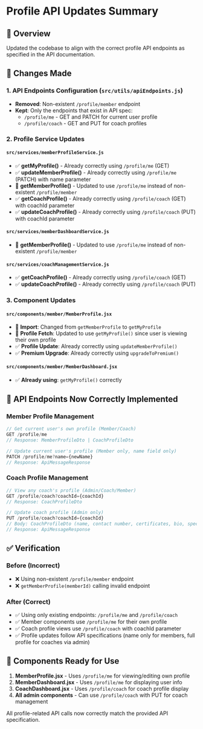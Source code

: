 # Profile API Updates Summary

## 📝 Overview
Updated the codebase to align with the correct profile API endpoints as specified in the API documentation.

## 🔄 Changes Made

### 1. **API Endpoints Configuration** (`src/utils/apiEndpoints.js`)
- **Removed**: Non-existent `/profile/member` endpoint
- **Kept**: Only the endpoints that exist in API spec:
  - `/profile/me` - GET and PATCH for current user profile
  - `/profile/coach` - GET and PUT for coach profiles

### 2. **Profile Service Updates**

#### `src/services/memberProfileService.js`
- ✅ **getMyProfile()** - Already correctly using `/profile/me` (GET)
- ✅ **updateMemberProfile()** - Already correctly using `/profile/me` (PATCH) with name parameter
- 🔧 **getMemberProfile()** - Updated to use `/profile/me` instead of non-existent `/profile/member`
- ✅ **getCoachProfile()** - Already correctly using `/profile/coach` (GET) with coachId parameter
- ✅ **updateCoachProfile()** - Already correctly using `/profile/coach` (PUT) with coachId parameter

#### `src/services/memberDashboardService.js`
- 🔧 **getMemberProfile()** - Updated to use `/profile/me` instead of non-existent `/profile/member`

#### `src/services/coachManagementService.js`
- ✅ **getCoachProfile()** - Already correctly using `/profile/coach` (GET)
- ✅ **updateCoachProfile()** - Already correctly using `/profile/coach` (PUT)

### 3. **Component Updates**

#### `src/components/member/MemberProfile.jsx`
- 🔧 **Import**: Changed from `getMemberProfile` to `getMyProfile`
- 🔧 **Profile Fetch**: Updated to use `getMyProfile()` since user is viewing their own profile
- ✅ **Profile Update**: Already correctly using `updateMemberProfile()`
- ✅ **Premium Upgrade**: Already correctly using `upgradeToPremium()`

#### `src/components/member/MemberDashboard.jsx`
- ✅ **Already using**: `getMyProfile()` correctly

## 🎯 API Endpoints Now Correctly Implemented

### Member Profile Management
```javascript
// Get current user's own profile (Member/Coach)
GET /profile/me
// Response: MemberProfileDto | CoachProfileDto

// Update current user's profile (Member only, name field only)
PATCH /profile/me?name={newName}
// Response: ApiMessageResponse
```

### Coach Profile Management
```javascript
// View any coach's profile (Admin/Coach/Member)
GET /profile/coach?coachId={coachId}
// Response: CoachProfileDto

// Update coach profile (Admin only)
PUT /profile/coach?coachId={coachId}
// Body: CoachProfileDto (name, contact number, certificates, bio, specialty, working hours)
// Response: ApiMessageResponse
```

## ✅ Verification

### Before (Incorrect)
- ❌ Using non-existent `/profile/member` endpoint
- ❌ `getMemberProfile(memberId)` calling invalid endpoint

### After (Correct)
- ✅ Using only existing endpoints: `/profile/me` and `/profile/coach`
- ✅ Member components use `/profile/me` for their own profile
- ✅ Coach profile views use `/profile/coach` with coachId parameter
- ✅ Profile updates follow API specifications (name only for members, full profile for coaches via admin)

## 🚀 Components Ready for Use

1. **MemberProfile.jsx** - Uses `/profile/me` for viewing/editing own profile
2. **MemberDashboard.jsx** - Uses `/profile/me` for displaying user info
3. **CoachDashboard.jsx** - Uses `/profile/coach` for coach profile display
4. **All admin components** - Can use `/profile/coach` with PUT for coach management

All profile-related API calls now correctly match the provided API specification.

